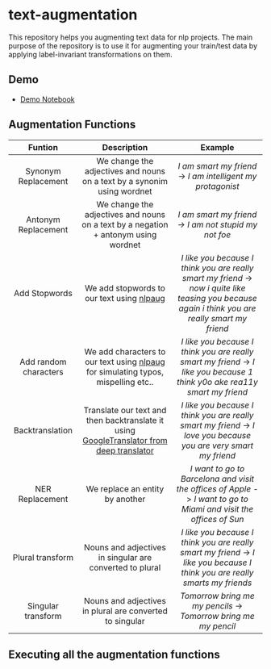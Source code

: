 # text-augmentation

This repository helps you augmenting text data for nlp projects. The main purpose of the repository is to use it for augmenting your train/test data by applying label-invariant transformations on them.


## Demo

* [Demo Notebook](demo_notebook.ipynb)

## Augmentation Functions


|Funtion|Description| Example |
|:---:|:----:|:-------:|
|Synonym Replacement|We change the adjectives and nouns on a text by a synonim using wordnet | *I am smart my friend* -> *I am intelligent my protagonist*|
|Antonym Replacement|We change the adjectives and nouns on a text by a negation + antonym using wordnet |*I am smart my friend -> I am not stupid my not foe* |
|Add Stopwords|We add stopwords to our text using [nlpaug](https://github.com/makcedward/nlpaug)|*I like you because I think you are really smart my friend* -> *now i quite like teasing you because again i think you are really smart my friend*|
|Add random characters|We add characters to our text using [nlpaug](https://github.com/makcedward/nlpaug) for simulating typos, mispelling etc..|*I like you because I think you are really smart my friend* -> *I like you because 1 think y0o ake rea11y smart my friend*|   
|Backtranslation| Translate our text and then backtranslate it using [GoogleTranslator from deep translator](https://deep-translator.readthedocs.io/en/latest/) | *I like you because I think you are really smart my friend* -> *I love you because you are very smart my friend*|
|NER Replacement| We replace an entity by another| *I want to go to Barcelona and visit the offices of Apple* -> *I want to go to Miami and visit the offices of Sun*|
|Plural transform|Nouns and adjectives in singular are converted to plural|*I like you because I think you are really smart my friend* -> *I like you because I think you are really smarts my friends*|
|Singular transform|Nouns and adjectives in plural are converted to singular|*Tomorrow bring me my pencils* -> *Tomorrow bring me my pencil* |


## Executing all the augmentation functions